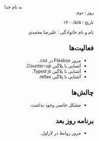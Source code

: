<div dir="rtl" align="center">
به نام خدا
</div>
<div dir="rtl" align="right">
روز : دوم


تاریخ : ۱۴۰۰/۵/۵

نام و نام خانوادگی : علیرضا محمدی

## فعالیت‌ها

* مرور Flexbox در css.
* آشنایی با پلاگین Counter-up.
* آشنایی با پلاگین Typed js.
* آشنایی با پلاگین rellax.

## چالش‌ها

* مشکل خاصی وجود نداشت.

## برنامه روز بعد

* مرور روابط در لاراول.

</div>


